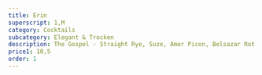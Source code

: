 ```yaml
---
title: Erin
superscript: 1,M
category: Cocktails
subcategory: Elegant & Trocken
description: The Gospel - Straight Rye, Suze, Amer Picon, Belsazar Rot
price1: 10,5
order: 1
---
```

